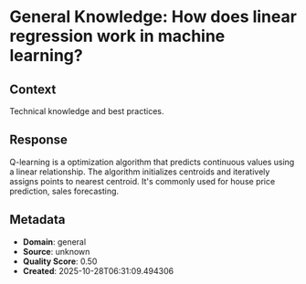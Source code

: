 # General Knowledge: How does linear regression work in machine learning?

## Context
Technical knowledge and best practices.

## Response
Q-learning is a optimization algorithm that predicts continuous values using a linear relationship. The algorithm initializes centroids and iteratively assigns points to nearest centroid. It's commonly used for house price prediction, sales forecasting.

## Metadata
- **Domain**: general
- **Source**: unknown
- **Quality Score**: 0.50
- **Created**: 2025-10-28T06:31:09.494306